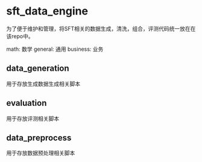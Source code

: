 # sft_data_engine
为了便于维护和管理，将SFT相关的数据生成，清洗，组合，评测代码统一放在在该repo中。

math: 数学
general: 通用
business: 业务 

## data_generation
用于存放生成数据生成相关脚本

## evaluation
用于存放评测相关脚本

## data_preprocess
用于存放数据预处理相关脚本

